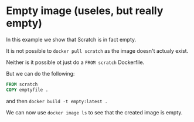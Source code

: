 # Empty image (useles, but really empty)

In this example we show that Scratch is in fact empty.

It is not possible to `docker pull scratch` as the image doesn't actualy exist.

Neither is it possible ot just do a `FROM scratch` Dockerfile.

But we can do the following:

```dockerfile
FROM scratch
COPY emptyfile .
```

and then `docker build -t empty:latest .`

We can now use `docker image ls` to see that the created image is empty.
